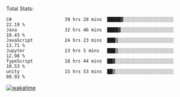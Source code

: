 Total Stats:
<!--START_SECTION:waka-->

```text
C#                    39 hrs 28 mins  █████▓░░░░░░░░░░░░░░░░░░░   22.19 %
Java                  32 hrs 46 mins  ████▓░░░░░░░░░░░░░░░░░░░░   18.43 %
JavaScript            24 hrs 23 mins  ███▒░░░░░░░░░░░░░░░░░░░░░   13.71 %
Jupyter               23 hrs 5 mins   ███▒░░░░░░░░░░░░░░░░░░░░░   12.98 %
TypeScript            18 hrs 44 mins  ██▓░░░░░░░░░░░░░░░░░░░░░░   10.53 %
unity                 15 hrs 53 mins  ██▒░░░░░░░░░░░░░░░░░░░░░░   08.93 %
```

<!--END_SECTION:waka-->

[![wakatime](https://wakatime.com/badge/user/d6a1e036-2153-43d6-9604-0dce67457b7f.svg)](https://wakatime.com/@d6a1e036-2153-43d6-9604-0dce67457b7f)
